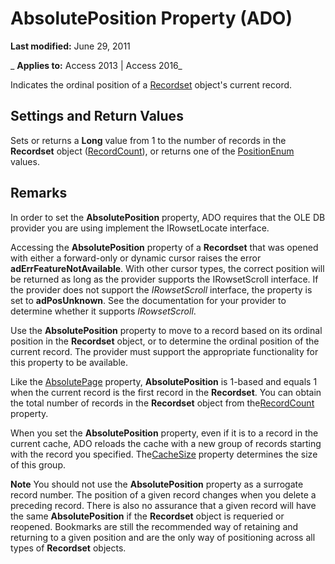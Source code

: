 
# AbsolutePosition Property (ADO)

 **Last modified:** June 29, 2011

 _ **Applies to:** Access 2013 | Access 2016_



Indicates the ordinal position of a [Recordset](0f963bf8-f066-dc8a-b754-f427de712df1.md) object's current record.

## Settings and Return Values

Sets or returns a  **Long** value from 1 to the number of records in the **Recordset** object ([RecordCount](e3072d10-5bf7-02a8-027e-a9d9a34e3f27.md)), or returns one of the [PositionEnum](2a6f294b-74f2-b951-e32a-79ff5e782204.md) values.


## Remarks

In order to set the  **AbsolutePosition** property, ADO requires that the OLE DB provider you are using implement the IRowsetLocate interface.

Accessing the  **AbsolutePosition** property of a **Recordset** that was opened with either a forward-only or dynamic cursor raises the error **adErrFeatureNotAvailable**. With other cursor types, the correct position will be returned as long as the provider supports the IRowsetScroll interface. If the provider does not support the _IRowsetScroll_ interface, the property is set to **adPosUnknown**. See the documentation for your provider to determine whether it supports _IRowsetScroll_.

Use the  **AbsolutePosition** property to move to a record based on its ordinal position in the **Recordset** object, or to determine the ordinal position of the current record. The provider must support the appropriate functionality for this property to be available.

Like the [AbsolutePage](b6e5daac-cc21-0aa6-9119-a973595762bb.md) property, **AbsolutePosition** is 1-based and equals 1 when the current record is the first record in the **Recordset**. You can obtain the total number of records in the **Recordset** object from the[RecordCount](e3072d10-5bf7-02a8-027e-a9d9a34e3f27.md) property.

When you set the  **AbsolutePosition** property, even if it is to a record in the current cache, ADO reloads the cache with a new group of records starting with the record you specified. The[CacheSize](42f86cc0-30dc-669b-9e65-5e7ecd52c4d7.md) property determines the size of this group.


 **Note**  You should not use the  **AbsolutePosition** property as a surrogate record number. The position of a given record changes when you delete a preceding record. There is also no assurance that a given record will have the same **AbsolutePosition** if the **Recordset** object is requeried or reopened. Bookmarks are still the recommended way of retaining and returning to a given position and are the only way of positioning across all types of **Recordset** objects.

